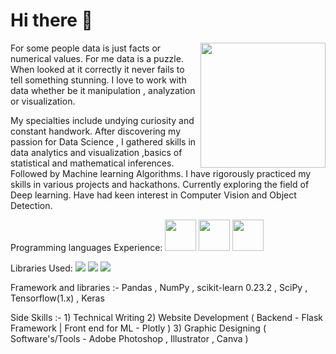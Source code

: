 <div style="inline">
<h1> Hi there 👋 </h1>
<img src="https://icon-library.com/images/ai-icon/ai-icon-7.jpg" width="200px" height="200px" align="right">
<p> For some people data is just facts or numerical values. For me data is a puzzle. When looked at it correctly it never fails to tell something stunning. I love to work with data whether be it manipulation , analyzation or visualization.</p>
  
<p> My specialties include undying curiosity and constant handwork. After discovering my passion for Data Science , I gathered skills in data analytics and visualization ,basics of statistical and mathematical inferences. Followed by Machine learning Algorithms. I have rigorously practiced my skills in various projects and hackathons.
Currently exploring the field of Deep learning. Have had keen interest in Computer Vision and Object Detection. </p>
</div>

<p style="inline">

Programming languages Experience: 
<img src="https://seeklogo.com/images/C/c-logo-1B1817C041-seeklogo.com.png" width="50px" height="50px">
<img src="https://seeklogo.com/images/C/c-programming-language-logo-9B32D017B1-seeklogo.com.png" width="50px" height="50px">
<img src="https://seeklogo.com/images/P/python-logo-A32636CAA3-seeklogo.com.png" width="50px" height="50px">

Libraries Used: 
<img src="https://www.vectorlogo.zone/logos/numpy/numpy-ar21.svg">
<img src="https://www.vectorlogo.zone/logos/tensorflow/tensorflow-ar21.svg">
<img src="https://www.vectorlogo.zone/logos/python/python-ar21.svg">

</p>

<p>Framework and libraries :- Pandas , NumPy , scikit-learn 0.23.2 , SciPy , Tensorflow(1.x) , Keras<p>
<p>Side Skills :- 1) Technical Writing
2) Website Development ( Backend - Flask Framework | Front end for ML - Plotly )
3) Graphic Designing ( Software's/Tools - Adobe Photoshop , Illustrator , Canva )
</p>
<!--
**mitul01/mitul01** is a ✨ _special_ ✨ repository because its `README.md` (this file) appears on your GitHub profile.
-->

